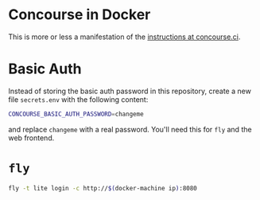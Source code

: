 # Concourse in Docker

This is more or less a manifestation of the [instructions at concourse.ci](https://concourse.ci/docker-repository.html).

# Basic Auth

Instead of storing the basic auth password in this repository, create a new file `secrets.env` with the following content:

```bash
CONCOURSE_BASIC_AUTH_PASSWORD=changeme
```

and replace `changeme` with a real password. You'll need this for `fly` and the web frontend.

# `fly`

```bash
fly -t lite login -c http://$(docker-machine ip):8080
```
